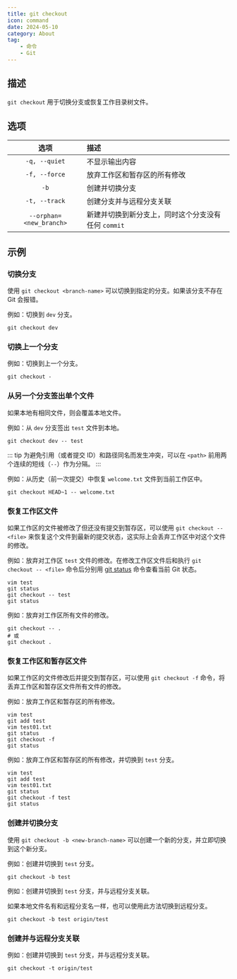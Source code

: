 ```yaml
---
title: git checkout
icon: command
date: 2024-05-10
category: About
tag:
    - 命令
    - Git
---
```


## 描述

`git checkout` 用于切换分支或恢复工作目录树文件。

## 选项

|  选项  |  描述  |
|  :----:  |  :----  |
|  `-q, --quiet`  |  不显示输出内容  |
|  `-f, --force`  |  放弃工作区和暂存区的所有修改  |
|  `-b`  |  创建并切换分支  |
|  `-t, --track`  |  创建分支并与远程分支关联  |
|  `--orphan=<new_branch>`  |  新建并切换到新分支上，同时这个分支没有任何 `commit`  |

## 示例

### 切换分支

使用 `git checkout <branch-name>` 可以切换到指定的分支。如果该分支不存在 Git 会报错。

例如：切换到 `dev` 分支。

```shell
git checkout dev
```

### 切换上一个分支

例如：切换到上一个分支。

```shell
git checkout -
```

### 从另一个分支签出单个文件

如果本地有相同文件，则会覆盖本地文件。

例如：从 `dev` 分支签出 `test` 文件到本地。

```shell
git checkout dev -- test
```

::: tip
为避免引用（或者提交 ID）和路径同名而发生冲突，可以在 `<path>` 前用两个连续的短线（`--`）作为分隔。
:::

例如：从历史（前一次提交）中恢复 `welcome.txt` 文件到当前工作区中。

```shell
git checkout HEAD~1 -- welcome.txt
```

### 恢复工作区文件

如果工作区的文件被修改了但还没有提交到暂存区，可以使用 `git checkout -- <file>` 来恢复这个文件到最新的提交状态，这实际上会丢弃工作区中对这个文件的修改。

例如：放弃对工作区 `test` 文件的修改。在修改工作区文件后和执行 `git checkout -- <file>` 命令后分别用 [git status](./git_status.md) 命令查看当前 Git 状态。

```shell
vim test
git status
git checkout -- test
git status
```

例如：放弃对工作区所有文件的修改。

```shell
git checkout -- .
# 或
git checkout .
```

### 恢复工作区和暂存区文件

如果工作区的文件修改后并提交到暂存区，可以使用 `git checkout -f` 命令，将丢弃工作区和暂存区文件所有文件的修改。

例如：放弃工作区和暂存区的所有修改。

```shell
vim test
git add test
vim test01.txt
git status
git checkout -f
git status
```

例如：放弃工作区和暂存区的所有修改，并切换到 `test` 分支。

```shell
vim test
git add test
vim test01.txt
git status
git checkout -f test
git status
```

### 创建并切换分支

使用 `git checkout -b <new-branch-name>` 可以创建一个新的分支，并立即切换到这个新分支。

例如：创建并切换到 `test` 分支。

```shell
git checkout -b test
```

例如：创建并切换到 `test` 分支，并与远程分支关联。

如果本地文件名有和远程分支名一样，也可以使用此方法切换到远程分支。

```shell
git checkout -b test origin/test
```

### 创建并与远程分支关联

例如：创建并切换到 `test` 分支，并与远程分支关联。

```shell
git checkout -t origin/test
```
